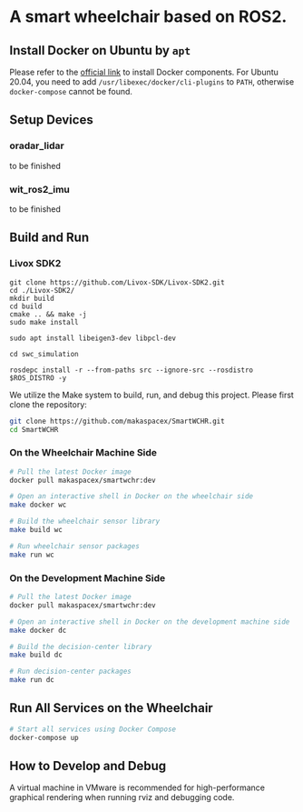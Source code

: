 
# A smart wheelchair based on ROS2.

## Install Docker on Ubuntu by `apt`

Please refer to the [official link](https://docs.docker.com/engine/install/ubuntu/#install-using-the-repository) to install Docker components.
For Ubuntu 20.04, you need to add `/usr/libexec/docker/cli-plugins` to `PATH`, otherwise `docker-compose` cannot be found.

## Setup Devices

### oradar_lidar

to be finished

### wit_ros2_imu
to be finished

## Build and Run
###  Livox SDK2
```
git clone https://github.com/Livox-SDK/Livox-SDK2.git
cd ./Livox-SDK2/
mkdir build
cd build
cmake .. && make -j
sudo make install
```

```
sudo apt install libeigen3-dev libpcl-dev 

cd swc_simulation

rosdepc install -r --from-paths src --ignore-src --rosdistro $ROS_DISTRO -y
```

We utilize the Make system to build, run, and debug this project. Please first clone the repository:
```bash
git clone https://github.com/makaspacex/SmartWCHR.git
cd SmartWCHR
```

### On the Wheelchair Machine Side

```bash
# Pull the latest Docker image
docker pull makaspacex/smartwchr:dev

# Open an interactive shell in Docker on the wheelchair side
make docker wc

# Build the wheelchair sensor library
make build wc

# Run wheelchair sensor packages
make run wc
```

### On the Development Machine Side

```bash
# Pull the latest Docker image
docker pull makaspacex/smartwchr:dev

# Open an interactive shell in Docker on the development machine side
make docker dc

# Build the decision-center library
make build dc

# Run decision-center packages
make run dc
```

## Run All Services on the Wheelchair

```bash
# Start all services using Docker Compose
docker-compose up
```

## How to Develop and Debug
A virtual machine in VMware is recommended for high-performance graphical rendering when running rviz and debugging code.
